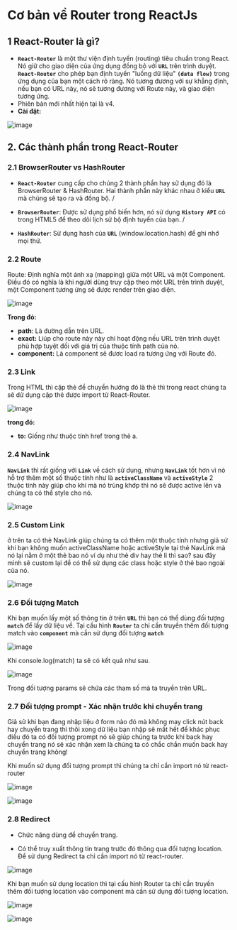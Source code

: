 # Cơ bản về Router trong ReactJs
## 1 React-Router là gì?
* **`React-Router`** là một thư viện định tuyến (routing) tiêu chuẩn trong React. Nó giữ cho giao diện của ứng dụng đồng bộ với **`URL`** trên trình duyệt. **`React-Router`** cho phép bạn định tuyến "luồng dữ liệu" **`(data flow)`** trong ứng dụng của bạn một cách rõ ràng. Nó tương đương với sự khẳng định, nếu bạn có URL này, nó sẽ tương đương với Route này, và giao diện tương ứng.
* Phiên bản mới nhất hiện tại là v4.
* **Cài đặt:**

![image](https://user-images.githubusercontent.com/107029410/201249128-03e4441a-6436-41dc-a5b6-015e3f760696.png)

## 2. Các thành phần trong React-Router
### 2.1 BrowserRouter vs HashRouter

* **`React-Router`** cung cấp cho chúng 2 thành phần hay sử dụng đó là BrowserRouter & HashRouter. Hai thành phần này khác nhau ở kiểu **`URL`** mà chúng sẽ tạo ra và đồng bộ.
/
* **`BrowserRouter`**: Được sử dụng phổ biến hơn, nó sử dụng **`History API`** có trong HTML5 để theo dõi lịch sử bộ định tuyến của bạn.
/

* **`HashRouter`**: Sử dụng hash của **`URL`** (window.location.hash) để ghi nhớ mọi thứ.

### 2.2 Route
Route: Định nghĩa một ánh xạ (mapping) giữa một URL và một Component. Điều đó có nghĩa là khi người dùng truy cập theo một URL trên trình duyệt, một Component tương ứng sẽ được render trên giao diện.

![image](https://user-images.githubusercontent.com/107029410/201249883-8bb4e08f-c35d-42ff-b78d-de7aa3f47861.png)

**Trong đó:**

* **path**: Là đường dẫn trên URL.
* **exact:** Liúp cho route này này chỉ hoạt động nếu URL trên trình duyệt phù hợp tuyệt đối với giá trị của thuộc tính path của nó.
* **component:** Là component sẽ đươc load ra tương ứng với Route đó.

### 2.3 Link
Trong HTML thì cặp thẻ để chuyển hướng đó là thẻ <a></a> thì trong react chúng ta sẽ dử dụng cặp thẻ <Link></Link> được import từ React-Router.

![image](https://user-images.githubusercontent.com/107029410/201250128-c7f4a93c-b794-4fcc-906e-716230ecd6e5.png)

**trong đó:**

* **to:** Giống như thuộc tính href trong thẻ a.

### 2.4 NavLink
**`NavLink`** thì rất giống với **`Link`** về cách sử dụng, nhưng **`NavLink`** tốt hơn vì nó hỗ trợ thêm một số thuộc tính như là **`activeClassName`** và **`activeStyle`** 2 thuộc tính này giúp cho khi mà nó trùng khớp thì nó sẽ được active lên và chúng ta có thể style cho nó.

![image](https://user-images.githubusercontent.com/107029410/201250306-86c1b9ef-877e-4c6c-9fec-2a3349963f8f.png)

### 2.5 Custom Link

ở trên ta có thẻ NavLink giúp chúng ta có thêm một thuộc tính nhưng giả sử khi bạn không muốn activeClassName hoặc activeStyle tại thẻ NavLink mà nó lại nằm ở một thẻ bao nó ví dụ như thẻ div hay thẻ li thì sao? sau đây mình sẽ custom lại để có thể sử dụng các class hoặc style ở thẻ bao ngoài của nó.

![image](https://user-images.githubusercontent.com/107029410/201250452-0895195f-3b2a-458d-aeab-ae32dfcf4bf1.png)

### 2.6 Đối tượng Match

Khi bạn muốn lấy một số thông tin ở trên **`URL`** thì bạn có thể dùng đối tượng **`match`** để lấy dữ liệu về. Tại cấu hình **`Router`** ta chỉ cần truyền thêm đối tượng match vào **`component`** mà cần sử dụng đối tượng **`match`**

![image](https://user-images.githubusercontent.com/107029410/201250652-fe858f00-5962-41f8-83bd-8443c535bcdb.png)

Khi console.log(match) ta sẽ có kết quả như sau.

![image](https://user-images.githubusercontent.com/107029410/201250770-a3840f32-b628-4801-87c1-5c120401f3ba.png)

Trong đối tượng params sẽ chứa các tham số mà ta truyền trên URL.

### 2.7 Đối tượng prompt - Xác nhận trước khi chuyển trang
Giả sử khi bạn đang nhập liệu ở form nào đó mà không may click nút back hay chuyển trang thì thôi xong dữ liệu bạn nhập sẽ mất hết để khác phục điều đó ta có đối tượng prompt nó sẽ giúp chúng ta trước khi back hay chuyển trang nó sẽ xác nhận xem là chúng ta có chắc chắn muốn back hay chuyển trang không!

Khi muốn sử dụng đối tượng prompt thì chúng ta chỉ cần import nó từ react-router

![image](https://user-images.githubusercontent.com/107029410/201250988-4ab5a8d9-2c62-4e8c-90f2-a6511cc69116.png)

![image](https://user-images.githubusercontent.com/107029410/201251063-b1756002-d230-4265-9fe9-daaebc75d7ca.png)

### 2.8 Redirect

+ Chức năng dùng để chuyển trang.

+ Có thể truy xuất thông tin trang trước đó thông qua đối tượng location. Để sử dụng Redirect ta chỉ cần import nó từ react-router.

![image](https://user-images.githubusercontent.com/107029410/201251192-83ffb373-006e-4288-adf7-3e60fdeaff50.png)

Khi bạn muốn sử dụng location thì tại cấu hình Router ta chỉ cần truyền thêm đối tượng location vào component mà cần sử dụng đối tượng location.

![image](https://user-images.githubusercontent.com/107029410/201251239-f246cd6b-73e7-4265-9fb2-206fc2c3385f.png)

![image](https://user-images.githubusercontent.com/107029410/201251448-9277cf87-b362-4116-8b56-26137e5fe278.png)



